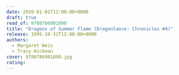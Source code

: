 ```yaml
---
date: 2020-01-01T12:00:00+0000
draft: true
read_of: 9780786901890
title: "Dragons of Summer Flame (Dragonlance: Chronicles #4)"
release: 1995-10-31T12:00:00+0000
authors:
  - Margaret Weis
  - Tracy Hickman
cover: 9780786901890.jpg
rating:
---
```

